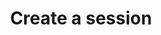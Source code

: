 ---
content-type: "api-endpoint"
endpoint: "sessions"
key: "create-a-session"
version: "3"
order: 1


title: "Create a session"
method: "post"
short-url: |
  /v{{ object.version }}{{ object.endpoint-url }}/ephemeral
full-url: |
  {{ page.api-base-url }}{{ endpoint.short-url | flatify }}
description: "Creates a session in the Stitch web application. The session will be for the user for whom the API access token was created."

returns: "A [Session object]({{ page.anchors.core-objects.sessions.object }})."

examples:
  - type: "request"
    language: ""
    code: |
      curl -X {{ endpoint.method | upcase }} {{ endpoint.full-url | flatify | strip_newlines }}
           -H "Authorization: Bearer <ACCESS_TOKEN>" 
           -H "Content-Type: application/json"

  - type: "response"
    language: "json"
    code: |
      {
        "ephemeral_token":"<EPHEMERAL_TOKEN>"
      }

---